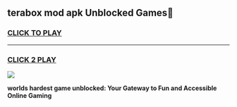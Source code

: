 
## terabox mod apk Unblocked Games👋
<h3>
<a href="https://premium.freeplayer.one?title=terabox_mod_apk&ref=16F">CLICK TO PLAY</a></h3>
<hr>

<h3>
<a href="https://premium.freeplayer.one?title=terabox_mod_apk&ref=16F">CLICK 2 PLAY</a>
  
</h3>

<a href="https://premium.freeplayer.one?title=terabox_mod_apk&ref=16F/"><img src="https://clearcache.store/games.png"></a>


**worlds hardest game unblocked: Your Gateway to Fun and Accessible Online Gaming**
